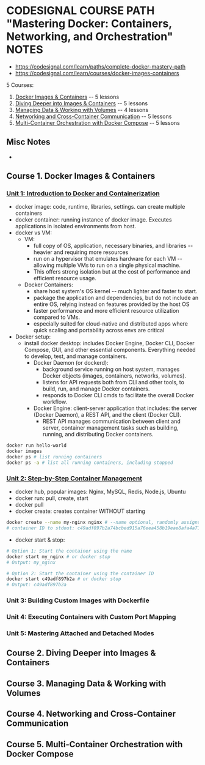 # CODESIGNAL COURSE PATH "Mastering Docker: Containers, Networking, and Orchestration" NOTES

- https://codesignal.com/learn/paths/complete-docker-mastery-path
- https://codesignal.com/learn/courses/docker-images-containers

5 Courses:
1. [Docker Images & Containers](https://codesignal.com/learn/courses/docker-images-containers)  -- 5 lessons
2. [Diving Deeper into Images & Containers](https://codesignal.com/learn/courses/diving-deeper-into-images-containers)  -- 5 lessons
3. [Managing Data & Working with Volumes](https://codesignal.com/learn/courses/managing-data-working-with-volumes)  -- 4 lessons
4. [Networking and Cross-Container Communication](https://codesignal.com/learn/courses/networking-and-cross-container-communication)  -- 5 lessons
5. [Multi-Container Orchestration with Docker Compose](https://codesignal.com/learn/courses/multi-container-orchestration-with-docker-compose)  -- 5 lessons

## Misc Notes

- 


## Course 1. Docker Images & Containers

### [Unit 1: Introduction to Docker and Containerization](https://codesignal.com/learn/courses/docker-images-containers/lessons/introduction-to-docker-and-containerization)

- docker image: code, runtime, libraries, settings. can create multiple containers
- docker container: running instance of docker image. Executes applications in isolated environments from host.
- docker vs VM:
  - VM: 
    - full copy of OS, application, necessary binaries, and libraries -- heavier and requiring more resources
    - run on a hypervisor that emulates hardware for each VM -- allowing multiple VMs to run on a single physical machine. 
    - This offers strong isolation but at the cost of performance and efficient resource usage.
  - Docker Containers: 
    - share host system's OS kernel -- much lighter and faster to start.
    - package the application and dependencies, but do not include an entire OS, relying instead on features provided by the host OS
    - faster performance and more efficient resource utilization compared to VMs.
    - especially suited for cloud-native and distributed apps where quick scaling and portability across envs are critical
- Docker setup:
  - install docker desktop: includes Docker Engine, Docker CLI, Docker Compose, GUI, and other essential components. Everything needed to develop, test, and manage containers.
    - Docker Daemon (or dockerd):
      - background service running on host system, manages Docker objects (images, containers, networks, volumes). 
      - listens for API requests both from CLI and other tools, to build, run, and manage Docker containers.
      - responds to Docker CLI cmds to facilitate the overall Docker workflow.
    - Docker Engine: client-server application that includes: the server (Docker Daemon), a REST API, and the client (Docker CLI).
      - REST API manages communication between client and server, container management tasks such as building, running, and distributing Docker containers.

```sh
docker run hello-world
docker images
docker ps # list running containers
docker ps -a # list all running containers, including stopped
```

### [Unit 2: Step-by-Step Container Management](https://codesignal.com/learn/courses/docker-images-containers/lessons/step-by-step-container-management)

- docker hub, popular images: Nginx, MySQL, Redis, Node.js, Ubuntu
- docker run: pull, create, start
- docker pull
- docker create: creates container WITHOUT starting
```sh
docker create --name my-nginx nginx # --name optional, randomly assigns name if omitted
# container ID to stdout: c49adf897b2a74bcbed915a76eea458b19eae8afa4a71e9b007eb9dbb3723c89
```
- docker start & stop:
```sh
# Option 1: Start the container using the name
docker start my_nginx # or docker stop
# Output: my_nginx

# Option 2: Start the container using the container ID
docker start c49adf897b2a # or docker stop
# Output: c49adf897b2a
```

### Unit 3: Building Custom Images with Dockerfile


### Unit 4: Executing Containers with Custom Port Mapping


### Unit 5: Mastering Attached and Detached Modes



## Course 2. Diving Deeper into Images & Containers



## Course 3. Managing Data & Working with Volumes



## Course 4. Networking and Cross-Container Communication



## Course 5. Multi-Container Orchestration with Docker Compose


